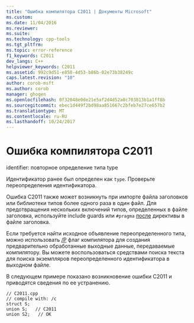 ```yaml
---
title: "Ошибка компилятора C2011 | Документы Microsoft"
ms.custom: 
ms.date: 11/04/2016
ms.reviewer: 
ms.suite: 
ms.technology: cpp-tools
ms.tgt_pltfrm: 
ms.topic: error-reference
f1_keywords: C2011
dev_langs: C++
helpviewer_keywords: C2011
ms.assetid: 992c9d51-e850-4d53-b86b-02e73b38249c
caps.latest.revision: "10"
author: corob-msft
ms.author: corob
manager: ghogen
ms.openlocfilehash: 0f32048e0de21e5af2d4d52a0c703813b1a1ff8b
ms.sourcegitcommit: ebec1d449f2bd98aa851667c2bfeb7e27ce657b2
ms.translationtype: MT
ms.contentlocale: ru-RU
ms.lasthandoff: 10/24/2017
---
```

# <a name="compiler-error-c2011"></a>Ошибка компилятора C2011
identifier: повторное определение типа type  
  
 Идентификатор ранее был определен как `type`. Проверьте переопределения идентификатора.  
  
 Ошибка C2011 также может возникнуть при импорте файла заголовков или библиотеки типов более одного раза в один файл. Для предотвращения нескольких включений типов, определенных в файле заголовка, используйте include guards или `#pragma` [после](../../preprocessor/once.md) директивы в файле заголовка.  
  
 Если требуется найти исходное объявление переопределенного типа, можно использовать [/P](../../build/reference/p-preprocess-to-a-file.md) флаг компилятора для создания предварительно обработанные выходные данные, передаваемые компилятору. Вы можете воспользоваться средствами поиска текста для поиска экземпляров переопределенного идентификатора в выходном файле.  
  
 В следующем примере показано возникновение ошибки C2011 и приводятся сведения по ее устранению.  
  
```  
// C2011.cpp  
// compile with: /c  
struct S;  
union S;   // C2011  
union S2;   // OK  
```